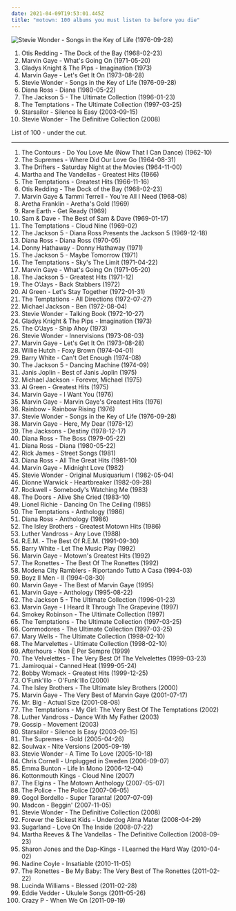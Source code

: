 ```yaml
---
date: 2021-04-09T19:53:01.445Z
title: "motown: 100 albums you must listen to before you die"
---
```

![Stevie Wonder - Songs in the Key of Life (1976-09-28)](http://coverartarchive.org/release/ab7b0bf0-b5df-40b5-be73-b121daef595a/6133035956-500.jpg "Stevie Wonder - Songs in the Key of Life (1976-09-28)")
<ol class="albums">
<li data-cover="https://img.discogs.com/Dhp36agUeeoYw6M8NAWln714sJA=/fit-in/600x620/filters:strip_icc():format(jpeg):mode_rgb():quality(90)/discogs-images/R-4740878-1473527519-9520.jpeg.jpg" data-tags="soul" role="button">Otis Redding - The Dock of the Bay (1968-02-23)</li>
<li data-cover="https://img.discogs.com/_9ng2B8Jgtq2R1FzwZZBmRu2WCQ=/fit-in/600x603/filters:strip_icc():format(jpeg):mode_rgb():quality(90)/discogs-images/R-9984176-1558329508-1528.jpeg.jpg" data-tags="soul" role="button">Marvin Gaye - What's Going On (1971-05-20)</li>
<li data-cover="https://img.discogs.com/bUbasug9KAdOLIp0nR6t-fzFElE=/fit-in/600x601/filters:strip_icc():format(jpeg):mode_rgb():quality(90)/discogs-images/R-3129757-1451534750-8463.jpeg.jpg" data-tags="motown, soul" role="button">Gladys Knight & The Pips - Imagination (1973)</li>
<li data-cover="https://via.placeholder.com/450" data-tags="soul" role="button">Marvin Gaye - Let's Get It On (1973-08-28)</li>
<li data-cover="http://coverartarchive.org/release/ab7b0bf0-b5df-40b5-be73-b121daef595a/6133035956-500.jpg" data-tags="soul" role="button">Stevie Wonder - Songs in the Key of Life (1976-09-28)</li>
<li data-cover="https://img.discogs.com/l3pHsob4QXA0qrMV7AYigfjPCBQ=/fit-in/600x547/filters:strip_icc():format(jpeg):mode_rgb():quality(90)/discogs-images/R-1135038-1249251301.jpeg.jpg" data-tags="80s, soul" role="button">Diana Ross - Diana (1980-05-22)</li>
<li data-cover="http://coverartarchive.org/release/d51f64e5-1d52-4d40-8308-5c9f22c4af03/22860615848-500.jpg" data-tags="soul" role="button">The Jackson 5 - The Ultimate Collection (1996-01-23)</li>
<li data-cover="https://img.discogs.com/0wniLNmVoQ5d7VJ4cHrHD1bWBlA=/fit-in/300x300/filters:strip_icc():format(jpeg):mode_rgb():quality(90)/discogs-images/R-1506065-1224757261.jpeg.jpg" data-tags="soul, motown" role="button">The Temptations - The Ultimate Collection (1997-03-25)</li>
<li data-cover="https://img.discogs.com/jrWVzobDRoF5M8iFRO0_ha-z8PQ=/fit-in/600x592/filters:strip_icc():format(jpeg):mode_rgb():quality(90)/discogs-images/R-434193-1482085620-7376.jpeg.jpg" data-tags="britpop, indie rock" role="button">Starsailor - Silence Is Easy (2003-09-15)</li>
<li data-cover="http://coverartarchive.org/release/de460668-d617-45ac-b4bd-7e5bc1d2c4b0/9252634597-500.jpg" data-tags="soul" role="button">Stevie Wonder - The Definitive Collection (2008)</li>
</ol>
List of 100 - under the cut.
<!-- more -->

_________________

<ol class="albums">
<li data-cover="https://img.discogs.com/i215GBD75P3S2bQAbQdL7dVYctA=/fit-in/425x424/filters:strip_icc():format(jpeg):mode_rgb():quality(90)/discogs-images/R-2257300-1350201537-7246.jpeg.jpg" data-tags="60s, motown, soul" role="button">
The Contours - Do You Love Me (Now That I Can Dance) (1962-10)
</li>
<li data-cover="https://img.discogs.com/GCJ7uROnSYwB8uw0YLxS0ZHW9E4=/fit-in/600x606/filters:strip_icc():format(jpeg):mode_rgb():quality(90)/discogs-images/R-12840147-1542980535-1619.jpeg.jpg" data-tags="soul, motown" role="button">
The Supremes - Where Did Our Love Go (1964-08-31)
</li>
<li data-cover="https://img.discogs.com/fqz6udBBEmuEopipWs-wLfczY3A=/fit-in/600x600/filters:strip_icc():format(jpeg):mode_rgb():quality(90)/discogs-images/R-4926432-1379635119-2733.jpeg.jpg" data-tags="60s" role="button">
The Drifters - Saturday Night at the Movies (1964-11-00)
</li>
<li data-cover="https://img.discogs.com/J17twV0PFUWxgSZlLkhbjJ9DLFY=/fit-in/600x593/filters:strip_icc():format(jpeg):mode_rgb():quality(90)/discogs-images/R-3677426-1362075264-5963.jpeg.jpg" data-tags="motown" role="button">
Martha and The Vandellas - Greatest Hits (1966)
</li>
<li data-cover="https://img.discogs.com/NqlbpWc9orrgkZIaYTtvi8EQlIk=/fit-in/589x600/filters:strip_icc():format(jpeg):mode_rgb():quality(90)/discogs-images/R-1218428-1329785181.jpeg.jpg" data-tags="soul" role="button">
The Temptations - Greatest Hits (1966-11-16)
</li>
<li data-cover="https://img.discogs.com/Dhp36agUeeoYw6M8NAWln714sJA=/fit-in/600x620/filters:strip_icc():format(jpeg):mode_rgb():quality(90)/discogs-images/R-4740878-1473527519-9520.jpeg.jpg" data-tags="soul" role="button">
Otis Redding - The Dock of the Bay (1968-02-23)
</li>
<li data-cover="http://coverartarchive.org/release/ae23894e-f2de-34ce-982f-cf0800db88ff/22193270542-500.jpg" data-tags="soul, motown" role="button">
Marvin Gaye & Tammi Terrell - You're All I Need (1968-08)
</li>
<li data-cover="http://coverartarchive.org/release/6f06ad48-e381-449f-9174-938872d24c92/21686810706-500.jpg" data-tags="soul, 60s, motown, a franklin" role="button">
Aretha Franklin - Aretha's Gold (1969)
</li>
<li data-cover="http://coverartarchive.org/release/4fa87bbc-c1c0-4f9e-a4d3-79336c9e0240/2920927851-500.jpg" data-tags="classic rock, rock, soul" role="button">
Rare Earth - Get Ready (1969)
</li>
<li data-cover="https://img.discogs.com/IF7KQd1YesZ2BL1EkvtVd-7CPwg=/fit-in/439x438/filters:strip_icc():format(jpeg):mode_rgb():quality(90)/discogs-images/R-1118411-1307309234.jpeg.jpg" data-tags="soul" role="button">
Sam & Dave - The Best of Sam & Dave (1969-01-17)
</li>
<li data-cover="http://coverartarchive.org/release/e0a3bf73-6b49-4030-87d4-6f504813a515/1917068977-500.jpg" data-tags="soul, motown" role="button">
The Temptations - Cloud Nine (1969-02)
</li>
<li data-cover="http://coverartarchive.org/release/19118d73-2e80-4c7b-9b88-4d1fa34c3f26/10754575478-500.jpg" data-tags="soul" role="button">
The Jackson 5 - Diana Ross Presents the Jackson 5 (1969-12-18)
</li>
<li data-cover="http://coverartarchive.org/release/be859aa8-c01c-46dc-a1ab-66153042ef96/23085955142-500.jpg" data-tags="soul" role="button">
Diana Ross - Diana Ross (1970-05)
</li>
<li data-cover="http://coverartarchive.org/release/3485e16a-e422-45bd-83fc-87d0b29787ef/1876715280-500.jpg" data-tags="soul" role="button">
Donny Hathaway - Donny Hathaway (1971)
</li>
<li data-cover="http://coverartarchive.org/release/3f86ac47-ae72-4588-8ecb-fb18ef30bfef/2809813041-500.jpg" data-tags="soul, motown, jackson 5" role="button">
The Jackson 5 - Maybe Tomorrow (1971)
</li>
<li data-cover="http://coverartarchive.org/release/43e92b4e-83bb-43db-895d-454665e66720/4348743077-500.jpg" data-tags="soul, motown, temptations" role="button">
The Temptations - Sky's The Limit (1971-04-22)
</li>
<li data-cover="https://img.discogs.com/_9ng2B8Jgtq2R1FzwZZBmRu2WCQ=/fit-in/600x603/filters:strip_icc():format(jpeg):mode_rgb():quality(90)/discogs-images/R-9984176-1558329508-1528.jpeg.jpg" data-tags="soul" role="button">
Marvin Gaye - What's Going On (1971-05-20)
</li>
<li data-cover="http://coverartarchive.org/release/46f1b361-b73f-3759-bb3e-b09ef32bbcc3/23853626125-500.jpg" data-tags="70s, soul" role="button">
The Jackson 5 - Greatest Hits (1971-12)
</li>
<li data-cover="http://coverartarchive.org/release/59d19767-4489-4437-90d5-c756f15915c7/15237635364-500.jpg" data-tags="soul" role="button">
The O'Jays - Back Stabbers (1972)
</li>
<li data-cover="http://coverartarchive.org/release/1535079b-be0c-4c09-977e-b6b72fec2550/6268306789-500.jpg" data-tags="soul" role="button">
Al Green - Let's Stay Together (1972-01-31)
</li>
<li data-cover="http://coverartarchive.org/release/328058f1-6860-49d9-bdce-f0c2cb110e60/11383041141-500.jpg" data-tags="soul" role="button">
The Temptations - All Directions (1972-07-27)
</li>
<li data-cover="http://coverartarchive.org/release/8e44f321-84f2-47cb-95a7-5989aaffd77e/4350919631-500.jpg" data-tags="soul, 70s" role="button">
Michael Jackson - Ben (1972-08-04)
</li>
<li data-cover="http://coverartarchive.org/release/cf416ecb-b6b8-3444-aab8-2885a150970c/18781015203-500.jpg" data-tags="soul" role="button">
Stevie Wonder - Talking Book (1972-10-27)
</li>
<li data-cover="https://img.discogs.com/bUbasug9KAdOLIp0nR6t-fzFElE=/fit-in/600x601/filters:strip_icc():format(jpeg):mode_rgb():quality(90)/discogs-images/R-3129757-1451534750-8463.jpeg.jpg" data-tags="motown, soul" role="button">
Gladys Knight & The Pips - Imagination (1973)
</li>
<li data-cover="https://img.discogs.com/iRcoYXw9OJcnidFU9XSzlLLIMKU=/fit-in/600x600/filters:strip_icc():format(jpeg):mode_rgb():quality(90)/discogs-images/R-7518858-1443151332-2861.jpeg.jpg" data-tags="70s, motown" role="button">
The O'Jays - Ship Ahoy (1973)
</li>
<li data-cover="http://coverartarchive.org/release/d82dec3e-e077-42d4-ba4f-51b57128e19a/16046182344-500.jpg" data-tags="soul" role="button">
Stevie Wonder - Innervisions (1973-08-03)
</li>
<li data-cover="https://via.placeholder.com/450" data-tags="soul" role="button">
Marvin Gaye - Let's Get It On (1973-08-28)
</li>
<li data-cover="https://img.discogs.com/SurK94K46brz8OvP8MtODcv5lIw=/fit-in/600x613/filters:strip_icc():format(jpeg):mode_rgb():quality(90)/discogs-images/R-706301-1294953110.jpeg.jpg" data-tags="soundtrack, soul, blaxploitation" role="button">
Willie Hutch - Foxy Brown (1974-04-01)
</li>
<li data-cover="http://coverartarchive.org/release/84a41e38-2502-4bf6-97b6-c92899ed2bda/6322723604-500.jpg" data-tags="70s, soulgdchill" role="button">
Barry White - Can't Get Enough (1974-08)
</li>
<li data-cover="http://coverartarchive.org/release/661b5cf1-0ffd-4dc1-ae5e-d9a44b7bc7a5/2130980979-500.jpg" data-tags="70s, motown" role="button">
The Jackson 5 - Dancing Machine (1974-09)
</li>
<li data-cover="http://coverartarchive.org/release/e11be41a-4c71-44a4-ab7f-0185cac15899/6801939905-500.jpg" data-tags="rock, 60s" role="button">
Janis Joplin - Best of Janis Joplin (1975)
</li>
<li data-cover="http://coverartarchive.org/release/3fdd7c32-2da8-480c-8b70-1c628a7fd009/1619702784-500.jpg" data-tags="soul" role="button">
Michael Jackson - Forever, Michael (1975)
</li>
<li data-cover="https://img.discogs.com/gwHHf4SwU8F1I517KGbVxkSAb3w=/fit-in/600x599/filters:strip_icc():format(jpeg):mode_rgb():quality(90)/discogs-images/R-4150515-1540840917-4122.jpeg.jpg" data-tags="soul" role="button">
Al Green - Greatest Hits (1975)
</li>
<li data-cover="http://coverartarchive.org/release/d1582065-caa3-3ff0-a67e-857de62c2993/5983564200-500.jpg" data-tags="soul" role="button">
Marvin Gaye - I Want You (1976)
</li>
<li data-cover="http://coverartarchive.org/release/465dd1f5-aa0f-38c2-b8c1-39e21b57c2dc/10807662700-500.jpg" data-tags="soul, motown" role="button">
Marvin Gaye - Marvin Gaye's Greatest Hits (1976)
</li>
<li data-cover="http://coverartarchive.org/release/22525db3-d015-4b93-aa02-337f89d425fc/8194680005-500.jpg" data-tags="jazz, pop, rock, soul, instrumental, acoustic, motown, funk, funky, groovy, jecks, rainbow, tony carey, mandatory, sacd" role="button">
Rainbow - Rainbow Rising (1976)
</li>
<li data-cover="http://coverartarchive.org/release/ab7b0bf0-b5df-40b5-be73-b121daef595a/6133035956-500.jpg" data-tags="soul" role="button">
Stevie Wonder - Songs in the Key of Life (1976-09-28)
</li>
<li data-cover="http://coverartarchive.org/release/744d0395-6a7e-48db-8d42-711e9da13423/2115101502-500.jpg" data-tags="soul" role="button">
Marvin Gaye - Here, My Dear (1978-12)
</li>
<li data-cover="https://via.placeholder.com/450" data-tags="soul" role="button">
The Jacksons - Destiny (1978-12-17)
</li>
<li data-cover="https://img.discogs.com/my7ahNeKngOTNFdEDjlyZfgYGs8=/fit-in/600x600/filters:strip_icc():format(jpeg):mode_rgb():quality(90)/discogs-images/R-4168851-1466642242-4345.jpeg.jpg" data-tags="disco, soul" role="button">
Diana Ross - The Boss (1979-05-22)
</li>
<li data-cover="https://img.discogs.com/l3pHsob4QXA0qrMV7AYigfjPCBQ=/fit-in/600x547/filters:strip_icc():format(jpeg):mode_rgb():quality(90)/discogs-images/R-1135038-1249251301.jpeg.jpg" data-tags="80s, soul" role="button">
Diana Ross - Diana (1980-05-22)
</li>
<li data-cover="http://coverartarchive.org/release/34663e63-d771-3cd5-83da-31eeefb4e11a/4279191141-500.jpg" data-tags="funk" role="button">
Rick James - Street Songs (1981)
</li>
<li data-cover="http://coverartarchive.org/release/b196b7cd-880d-3ca8-b3c4-04085bc5306f/6031946363-500.jpg" data-tags="female vocalists" role="button">
Diana Ross - All The Great Hits (1981-10)
</li>
<li data-cover="https://img.discogs.com/EVhqRV8PU2HLwFBGXSmNu_JWWaQ=/fit-in/500x499/filters:strip_icc():format(jpeg):mode_rgb():quality(90)/discogs-images/R-6186742-1413218734-2806.jpeg.jpg" data-tags="soul" role="button">
Marvin Gaye - Midnight Love (1982)
</li>
<li data-cover="http://coverartarchive.org/release/660c019f-442b-3410-bc83-8291e8624e2c/20491466066-500.jpg" data-tags="soul, 70s, motown" role="button">
Stevie Wonder - Original Musiquarium I (1982-05-04)
</li>
<li data-cover="http://coverartarchive.org/release/eb00031c-a769-4e92-ae71-3d830362f088/10549702846-500.jpg" data-tags="female vocalist, female vocalists, motown" role="button">
Dionne Warwick - Heartbreaker (1982-09-28)
</li>
<li data-cover="http://coverartarchive.org/release/974cdb88-830c-4efc-8a9d-83e19b37ca90/21028345978-500.jpg" data-tags="disco, dance, don kalifa" role="button">
Rockwell - Somebody's Watching Me (1983)
</li>
<li data-cover="http://coverartarchive.org/release/c322ae93-fa58-453c-9793-ed839e7eb95e/2210990117-500.jpg" data-tags="classic rock, rock" role="button">
The Doors - Alive She Cried (1983-10)
</li>
<li data-cover="https://img.discogs.com/gUa8x32XU2iO6Lq6_bx18W6PuWw=/fit-in/600x600/filters:strip_icc():format(jpeg):mode_rgb():quality(90)/discogs-images/R-585309-1143485487.jpeg.jpg" data-tags="80s" role="button">
Lionel Richie - Dancing On The Ceiling (1985)
</li>
<li data-cover="http://coverartarchive.org/release/6050064d-0f82-4635-a01f-30b60d0afddd/9466953210-500.jpg" data-tags="motown" role="button">
The Temptations - Anthology (1986)
</li>
<li data-cover="https://img.discogs.com/es5kiLbjpBMJspxbK5N8fRWITvg=/fit-in/524x480/filters:strip_icc():format(jpeg):mode_rgb():quality(90)/discogs-images/R-536506-1299599107.jpeg.jpg" data-tags="soul, motown, oldies, diana ross" role="button">
Diana Ross - Anthology (1986)
</li>
<li data-cover="https://img.discogs.com/gYJ1RzSE69OxDh_U5Ofo4K3rCWI=/fit-in/500x500/filters:strip_icc():format(jpeg):mode_rgb():quality(90)/discogs-images/R-2621987-1430761845-2086.jpeg.jpg" data-tags="motown" role="button">
The Isley Brothers - Greatest Motown Hits (1986)
</li>
<li data-cover="http://coverartarchive.org/release/d9c2957a-233f-4453-a10d-59d27023ffc2/9667186688-500.jpg" data-tags="soul, 70s, motown, 2020 summer thrifts" role="button">
Luther Vandross - Any Love (1988)
</li>
<li data-cover="http://coverartarchive.org/release/4a4297fd-96f0-4614-b428-1ed7872ad963/16216791116-500.jpg" data-tags="rock, 80s, alternative rock" role="button">
R.E.M. - The Best Of R.E.M. (1991-09-30)
</li>
<li data-cover="http://coverartarchive.org/release/d1ef425a-89c9-446b-87d8-ed1ffb7cc5c6/17136169672-500.jpg" data-tags="soul" role="button">
Barry White - Let The Music Play (1992)
</li>
<li data-cover="https://img.discogs.com/_PxjF402l-loO_AcXq5sLvle7P0=/fit-in/600x589/filters:strip_icc():format(jpeg):mode_rgb():quality(90)/discogs-images/R-12909244-1544309615-7240.jpeg.jpg" data-tags="soul, motown" role="button">
Marvin Gaye - Motown's Greatest Hits (1992)
</li>
<li data-cover="https://img.discogs.com/IFM9TdKZVvtoiYJDfCr8SwgM5A8=/fit-in/592x520/filters:strip_icc():format(jpeg):mode_rgb():quality(90)/discogs-images/R-3314573-1325414018.jpeg.jpg" data-tags="60s" role="button">
The Ronettes - The Best Of The Ronettes (1992)
</li>
<li data-cover="https://img.discogs.com/4_FxyjDVo57EjlJ_9eoKgqblgMI=/fit-in/600x587/filters:strip_icc():format(jpeg):mode_rgb():quality(90)/discogs-images/R-2222785-1270751646.jpeg.jpg" data-tags="folk, riportando tutto a casa" role="button">
Modena City Ramblers - Riportando Tutto A Casa (1994-03)
</li>
<li data-cover="http://coverartarchive.org/release/0e572a3b-3210-3c99-955f-e47c59aaaeff/10661766770-500.jpg" data-tags="rnb, soul, 90s" role="button">
Boyz II Men - II (1994-08-30)
</li>
<li data-cover="http://coverartarchive.org/release/ad373d88-6668-4756-a372-452f77f4ddae/17156305978-500.jpg" data-tags="soul, motown" role="button">
Marvin Gaye - The Best of Marvin Gaye (1995)
</li>
<li data-cover="https://img.discogs.com/rIBYqqgN7MwQH9lOAmIMRLgrl5g=/fit-in/256x256/filters:strip_icc():format(jpeg):mode_rgb():quality(90)/discogs-images/R-8858259-1470236522-7272.jpeg.jpg" data-tags="motown" role="button">
Marvin Gaye - Anthology (1995-08-22)
</li>
<li data-cover="http://coverartarchive.org/release/d51f64e5-1d52-4d40-8308-5c9f22c4af03/22860615848-500.jpg" data-tags="soul" role="button">
The Jackson 5 - The Ultimate Collection (1996-01-23)
</li>
<li data-cover="http://coverartarchive.org/release/fdf4bdfc-1cc1-4b99-b520-410e15ccdec3/5983831339-500.jpg" data-tags="60s" role="button">
Marvin Gaye - I Heard It Through The Grapevine (1997)
</li>
<li data-cover="https://img.discogs.com/O2iz_HxuIEO5lTVLG5UZBdHMTzA=/fit-in/600x789/filters:strip_icc():format(jpeg):mode_rgb():quality(90)/discogs-images/R-12688739-1540567871-5918.jpeg.jpg" data-tags="motown, soul" role="button">
Smokey Robinson - The Ultimate Collection (1997)
</li>
<li data-cover="https://img.discogs.com/0wniLNmVoQ5d7VJ4cHrHD1bWBlA=/fit-in/300x300/filters:strip_icc():format(jpeg):mode_rgb():quality(90)/discogs-images/R-1506065-1224757261.jpeg.jpg" data-tags="soul, motown" role="button">
The Temptations - The Ultimate Collection (1997-03-25)
</li>
<li data-cover="http://coverartarchive.org/release/aa3dc9c5-fa77-44b7-8a46-e8213cb39de5/16250525532-500.jpg" data-tags="commodores, jazz, soul" role="button">
Commodores - The Ultimate Collection (1997-03-25)
</li>
<li data-cover="https://img.discogs.com/XuqglTbtv-p0Dc38djitAIjjIiY=/fit-in/225x224/filters:strip_icc():format(jpeg):mode_rgb():quality(90)/discogs-images/R-4012078-1352287603-5255.jpeg.jpg" data-tags="motown" role="button">
Mary Wells - The Ultimate Collection (1998-02-10)
</li>
<li data-cover="http://coverartarchive.org/release/da40c18c-652b-4901-8c76-2779f9a269a2/16639019832-500.jpg" data-tags="soul, motown" role="button">
The Marvelettes - Ultimate Collection (1998-02-10)
</li>
<li data-cover="http://coverartarchive.org/release/73776da1-4a89-40cc-b679-f5ba786554e3/1394757653-500.jpg" data-tags="jazz, pop, rock, soul, instrumental, acoustic, motown, funk, 90s, funky, groovy, italian, jecks, italian rock, mycds, drivethruelvis knows this, drivethruelvis at 17, hotel pop, original cds" role="button">
Afterhours - Non È Per Sempre (1999)
</li>
<li data-cover="http://coverartarchive.org/release/ed42c144-0be7-48f7-97ff-7b0df24e70ca/16623109803-500.jpg" data-tags="motown, soul" role="button">
The Velvelettes - The Very Best Of The Velvelettes (1999-03-23)
</li>
<li data-cover="https://img.discogs.com/JnsXDOGjQMxGMtrrZ92e094AK3c=/fit-in/320x213/filters:strip_icc():format(jpeg):mode_rgb():quality(90)/discogs-images/R-4611146-1413216205-4588.jpeg.jpg" data-tags="jazz, pop, rock, soul, instrumental, acoustic, motown, funk, funky, groovy, jamiroquai, jecks, r00ts, nice2have" role="button">
Jamiroquai - Canned Heat (1999-05-24)
</li>
<li data-cover="https://img.discogs.com/LCbeM8nQs3IjyNTCTTOFOTz__TE=/fit-in/200x200/filters:strip_icc():format(jpeg):mode_rgb():quality(90)/discogs-images/R-1915434-1296082652.png.jpg" data-tags="soul" role="button">
Bobby Womack - Greatest Hits (1999-12-25)
</li>
<li data-cover="https://img.discogs.com/990QvNo7eWnAzNhZ9wsWa9gDlf0=/fit-in/532x528/filters:strip_icc():format(jpeg):mode_rgb():quality(90)/discogs-images/R-6846409-1427854450-6351.jpeg.jpg" data-tags="jazz, pop, rock, soul, instrumental, acoustic, motown, funk metal, funk, funky, groovy, funk rock, rap metal, jecks" role="button">
O'Funk'illo - O'Funk'Illo (2000)
</li>
<li data-cover="https://img.discogs.com/JFxUpnl77jv5L1dDCLsHCFN9AGQ=/fit-in/600x594/filters:strip_icc():format(jpeg):mode_rgb():quality(90)/discogs-images/R-11346188-1514664144-2699.jpeg.jpg" data-tags="motown, the isley brothers" role="button">
The Isley Brothers - The Ultimate Isley Brothers (2000)
</li>
<li data-cover="https://img.discogs.com/EVhqRV8PU2HLwFBGXSmNu_JWWaQ=/fit-in/500x499/filters:strip_icc():format(jpeg):mode_rgb():quality(90)/discogs-images/R-6186742-1413218734-2806.jpeg.jpg" data-tags="soul" role="button">
Marvin Gaye - The Very Best of Marvin Gaye (2001-07-17)
</li>
<li data-cover="http://coverartarchive.org/release/7c120781-cf3c-47f0-88e3-7f20a05cf999/3671158198-500.jpg" data-tags="jazz, pop, rock, soul, instrumental, hard rock, acoustic, motown, funk, funky, groovy, jecks" role="button">
Mr. Big - Actual Size (2001-08-08)
</li>
<li data-cover="http://coverartarchive.org/release/4f0a9c91-4c4f-42ba-bb54-eb9878446b09/20051479295-500.jpg" data-tags="soul, motown, the temptations" role="button">
The Temptations - My Girl: The Very Best Of The Temptations (2002)
</li>
<li data-cover="https://img.discogs.com/1yw9jxaeiBBdK-9Zh7b69u9mhPk=/fit-in/600x923/filters:strip_icc():format(jpeg):mode_rgb():quality(90)/discogs-images/R-13339191-1552348094-2552.jpeg.jpg" data-tags="soul" role="button">
Luther Vandross - Dance With My Father (2003)
</li>
<li data-cover="http://coverartarchive.org/release/0b2a8e12-f21a-47bd-992a-cd3ad8cf44fb/19991255154-500.jpg" data-tags="jazz, pop, rock, soul, instrumental, acoustic, motown, funk, funky, groovy, jecks" role="button">
Gossip - Movement (2003)
</li>
<li data-cover="https://img.discogs.com/jrWVzobDRoF5M8iFRO0_ha-z8PQ=/fit-in/600x592/filters:strip_icc():format(jpeg):mode_rgb():quality(90)/discogs-images/R-434193-1482085620-7376.jpeg.jpg" data-tags="britpop, indie rock" role="button">
Starsailor - Silence Is Easy (2003-09-15)
</li>
<li data-cover="http://coverartarchive.org/release/947456b1-0047-4f44-ade4-e8f6b755e21c/27508233508-500.jpg" data-tags="motown, soul" role="button">
The Supremes - Gold (2005-04-26)
</li>
<li data-cover="http://coverartarchive.org/release/ae39aa8d-3955-412f-8801-fd57b624ed8b/7754380019-500.jpg" data-tags="electronic, dance, electro" role="button">
Soulwax - Nite Versions (2005-09-19)
</li>
<li data-cover="https://img.discogs.com/BN39JJ6K1PCGmOQ5nssRBUGa9uk=/fit-in/600x603/filters:strip_icc():format(jpeg):mode_rgb():quality(90)/discogs-images/R-578227-1258357271.jpeg.jpg" data-tags="soul, motown" role="button">
Stevie Wonder - A Time To Love (2005-10-18)
</li>
<li data-cover="http://coverartarchive.org/release/595f26f8-ae7a-47ae-9229-9c6ac0484f83/1043833580-500.jpg" data-tags="rock, acoustic, unplugged" role="button">
Chris Cornell - Unplugged in Sweden (2006-09-07)
</li>
<li data-cover="http://coverartarchive.org/release/ea73d025-6dff-4c96-896e-056bfaf659ec/6070656289-500.jpg" data-tags="motown" role="button">
Emma Bunton - Life In Mono (2006-12-04)
</li>
<li data-cover="http://coverartarchive.org/release/6b880a41-d4be-4b57-a603-5a155d870b69/27429146290-500.jpg" data-tags="hip-hop, hip hop, 60s, motown, oldies, stoner, rap rock, psychedelic hip hop, kottonomouth kings" role="button">
Kottonmouth Kings - Cloud Nine (2007)
</li>
<li data-cover="https://img.discogs.com/RVRreQObTy1Jd9angkuzn6xVjpE=/fit-in/600x598/filters:strip_icc():format(jpeg):mode_rgb():quality(90)/discogs-images/R-2826750-1485903897-9302.jpeg.jpg" data-tags="motown, 60s" role="button">
The Elgins - The Motown Anthology (2007-05-07)
</li>
<li data-cover="http://coverartarchive.org/release/48160058-d239-4b0b-9969-47f73e6cf86f/21477044180-500.jpg" data-tags="rock, 80s" role="button">
The Police - The Police (2007-06-05)
</li>
<li data-cover="http://coverartarchive.org/release/30ef723e-c30e-3e1a-91f9-7c290e2837bc/19388524668-500.jpg" data-tags="gypsy punk" role="button">
Gogol Bordello - Super Taranta! (2007-07-09)
</li>
<li data-cover="https://img.discogs.com/081MyRiVX4V3Du8_H0ZAW8No3hc=/fit-in/362x362/filters:strip_icc():format(jpeg):mode_rgb():quality(90)/discogs-images/R-1392022-1294289062.jpeg.jpg" data-tags="motown, nice picture, my phone ring, i love the clip" role="button">
Madcon - Beggin' (2007-11-05)
</li>
<li data-cover="http://coverartarchive.org/release/de460668-d617-45ac-b4bd-7e5bc1d2c4b0/9252634597-500.jpg" data-tags="soul" role="button">
Stevie Wonder - The Definitive Collection (2008)
</li>
<li data-cover="http://coverartarchive.org/release/7f8c7dad-a4bb-414f-8326-1439ae105fb3/5356569466-500.jpg" data-tags="pop punk" role="button">
Forever the Sickest Kids - Underdog Alma Mater (2008-04-29)
</li>
<li data-cover="http://coverartarchive.org/release/705ba981-d00e-4ad0-ac65-e78375b51c7e/11573283421-500.jpg" data-tags="country" role="button">
Sugarland - Love On The Inside (2008-07-22)
</li>
<li data-cover="http://coverartarchive.org/release/f1189c51-b3b4-4fb6-9d05-7122b8ca99d7/5951428264-500.jpg" data-tags="motown" role="button">
Martha Reeves & The Vandellas - The Definitive Collection (2008-09-23)
</li>
<li data-cover="http://coverartarchive.org/release/c7cba802-a824-4b60-8590-15eefe59b876/9706598071-500.jpg" data-tags="soul, funk" role="button">
Sharon Jones and the Dap-Kings - I Learned the Hard Way (2010-04-02)
</li>
<li data-cover="https://img.discogs.com/eR-vNQ-pUfSko0ydPVzkYkjABDQ=/fit-in/499x430/filters:strip_icc():format(jpeg):mode_rgb():quality(90)/discogs-images/R-2544784-1289748717.png.jpg" data-tags="female vocalists" role="button">
Nadine Coyle - Insatiable (2010-11-05)
</li>
<li data-cover="http://coverartarchive.org/release/06b7d792-5f27-422a-beca-a96dc7636479/15749059087-500.jpg" data-tags="easy listening" role="button">
The Ronettes - Be My Baby: The Very Best of The Ronettes (2011-02-22)
</li>
<li data-cover="http://coverartarchive.org/release/b076a88f-2e7d-43ef-83bc-00bfc177ac58/8759210775-500.jpg" data-tags="country, folk, americana, modern blues, southern soul" role="button">
Lucinda Williams - Blessed (2011-02-28)
</li>
<li data-cover="https://img.discogs.com/VM40UbKDAi6J9rBcwVkWnc35urc=/fit-in/600x524/filters:strip_icc():format(jpeg):mode_rgb():quality(90)/discogs-images/R-5820535-1515078520-6172.jpeg.jpg" data-tags="folk" role="button">
Eddie Vedder - Ukulele Songs (2011-05-26)
</li>
<li data-cover="https://img.discogs.com/_my-Nm99tDlCvFGBTKyhGAR_yHo=/fit-in/500x500/filters:strip_icc():format(jpeg):mode_rgb():quality(90)/discogs-images/R-10471813-1498130631-5231.jpeg.jpg" data-tags="disco, chillout, soul, dance, motown, funk, house, indietronica, 90s, funky, groovy, soulful house, beach house, chic" role="button">
Crazy P - When We On (2011-09-19)
</li>
</ol>